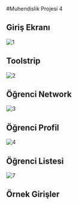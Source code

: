 ﻿#Muhendislik Projesi 4
 
 <h2> Giriş Ekranı </h2>
 
 ![1](https://user-images.githubusercontent.com/29856507/40706275-f4de9c1a-63f5-11e8-9118-4da126eb4eae.png)
 
  <h2> Toolstrip </h2>
  
  ![2](https://user-images.githubusercontent.com/29856507/40706446-829dc40e-63f6-11e8-9c60-b9b5ed55ac07.png)

 <h2> Öğrenci Network </h2>
 
 ![3](https://user-images.githubusercontent.com/29856507/40707207-a7eae578-63f8-11e8-914a-a2d755c5b335.png)
 
  <h2> Öğrenci Profil </h2>
  
  ![4](https://user-images.githubusercontent.com/29856507/40707250-d37a7eb0-63f8-11e8-9df3-dc3b72fa14ef.png)

<h2> Öğrenci Listesi </h2>

![7](https://user-images.githubusercontent.com/29856507/40707557-af84a02a-63f9-11e8-93b1-6e57903e225f.png)

<h2> Örnek Girişler</h2>

